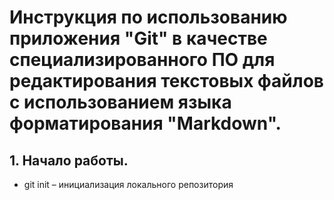 # Инструкция по использованию приложения "Git" в качестве специализированного ПО для редактирования текстовых файлов с использованием языка форматирования "Markdown".

## 1. Начало работы.
* git init – инициализация локального репозитория
